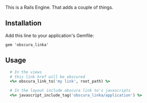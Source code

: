This is a Rails Engine.  That adds a couple of things.

## Installation

Add this line to your application's Gemfile:

    gem 'obscura_linka'

## Usage

```ruby
  # In the views
  # this link href will be obscured
  <%= obscura_link_to('my link', root_path) %>
```

```ruby
  # In the layout include obscura link to's javascripts
  <%= javascript_include_tag('obscura_linka/application') %>
```